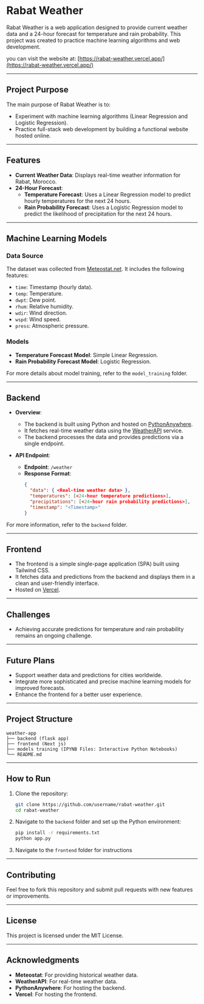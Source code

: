# Rabat Weather

Rabat Weather is a web application designed to provide current weather data and a 24-hour forecast for temperature and rain probability. This project was created to practice machine learning algorithms and web development.

you can visit the website at: [https://rabat-weather.vercel.app/](https://rabat-weather.vercel.app/)

---

## Project Purpose

The main purpose of Rabat Weather is to:

- Experiment with machine learning algorithms (Linear Regression and Logistic Regression).
- Practice full-stack web development by building a functional website hosted online.

---

## Features

- **Current Weather Data**: Displays real-time weather information for Rabat, Morocco.
- **24-Hour Forecast**:
  - **Temperature Forecast**: Uses a Linear Regression model to predict hourly temperatures for the next 24 hours.
  - **Rain Probability Forecast**: Uses a Logistic Regression model to predict the likelihood of precipitation for the next 24 hours.

---

## Machine Learning Models

### Data Source

The dataset was collected from [Meteostat.net](https://meteostat.net). It includes the following features:

- `time`: Timestamp (hourly data).
- `temp`: Temperature.
- `dwpt`: Dew point.
- `rhum`: Relative humidity.
- `wdir`: Wind direction.
- `wspd`: Wind speed.
- `press`: Atmospheric pressure.

### Models

- **Temperature Forecast Model**: Simple Linear Regression.
- **Rain Probability Forecast Model**: Logistic Regression.

For more details about model training, refer to the `model_training` folder.

---

## Backend

- **Overview**:

  - The backend is built using Python and hosted on [PythonAnywhere](https://www.pythonanywhere.com/).
  - It fetches real-time weather data using the [WeatherAPI](https://www.weatherapi.com/) service.
  - The backend processes the data and provides predictions via a single endpoint.

- **API Endpoint**:

  - **Endpoint**: `/weather`
  - **Response Format**:
    ```json
    {
      "data": { <Real-time weather data> },
      "temperatures": [<24-hour temperature predictions>],
      "precipitations": [<24-hour rain probability predictions>],
      "timestamp": "<Timestamp>"
    }
    ```

For more information, refer to the `backend` folder.

---

## Frontend

- The frontend is a simple single-page application (SPA) built using Tailwind CSS.
- It fetches data and predictions from the backend and displays them in a clean and user-friendly interface.
- Hosted on [Vercel](https://vercel.com/).

---

## Challenges

- Achieving accurate predictions for temperature and rain probability remains an ongoing challenge.

---

## Future Plans

- Support weather data and predictions for cities worldwide.
- Integrate more sophisticated and precise machine learning models for improved forecasts.
- Enhance the frontend for a better user experience.

---

## Project Structure

```
weather-app
├── backend (flask app)
├── frontend (Next js)
├── models training (IPYNB Files: Interactive Python Notebooks)
└── README.md
```

---

## How to Run

1. Clone the repository:

   ```bash
   git clone https://github.com/username/rabat-weather.git
   cd rabat-weather
   ```

2. Navigate to the `backend` folder and set up the Python environment:

   ```bash
   pip install -r requirements.txt
   python app.py
   ```

3. Navigate to the `frontend` folder for instructions

---

## Contributing

Feel free to fork this repository and submit pull requests with new features or improvements.

---

## License

This project is licensed under the MIT License.

---

## Acknowledgments

- **Meteostat**: For providing historical weather data.
- **WeatherAPI**: For real-time weather data.
- **PythonAnywhere**: For hosting the backend.
- **Vercel**: For hosting the frontend.

